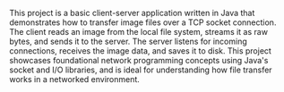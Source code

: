 This project is a basic client-server application written in Java that demonstrates how to transfer image files over a TCP socket connection. The client reads an image from the local file system, streams it as raw bytes, and sends it to the server. The server listens for incoming connections, receives the image data, and saves it to disk. This project showcases foundational network programming concepts using Java's socket and I/O libraries, and is ideal for understanding how file transfer works in a networked environment.
